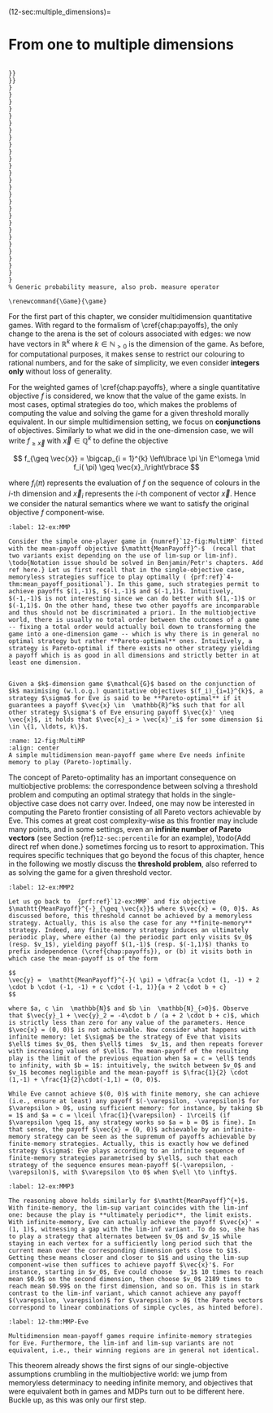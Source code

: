 (12-sec:multiple_dimensions)=
# From one to multiple dimensions

```{math}

}}
}}
}
}
}
}
}
}
}
}
}
}
}
}
}
}
}
}
}
}
}
}
}
}
}
}
}
}
}
}
% Generic probability measure, also prob. measure operator

\renewcommand{\Game}{\game}

```

For the first part of this chapter, we consider multidimension quantitative games. With regard to the formalism of \cref{chap:payoffs}, the only change to the arena is the set of colours associated with edges: we now have vectors in $\mathbb{R}^k$ where $k \in  \mathbb{N}_{>0}$ is the dimension of the game. As before, for computational purposes, it makes sense to restrict our colouring to rational numbers, and for the sake of simplicity, we even consider **integers only** without loss of generality.

For the weighted games of \cref{chap:payoffs}, where a single quantitative objective $f$ is considered, we know that the value of the game exists. In most cases, optimal strategies do too, which makes the problems of computing the value and solving the game for a given threshold morally equivalent. In our simple multidimension setting, we focus on **conjunctions** of objectives. Similarly to what we did in the one-dimension case, we will write $f_{\geq \vec{x}}$ with $\vec{x} \in  \mathbb{Q}^k$ to define the objective

$$
f_{\geq \vec{x}} = \bigcap_{i = 1}^{k} \left\lbrace  \pi \in E^\omega \mid f_i( \pi) \geq \vec{x}_i\right\rbrace 
$$

where $f_i( \pi)$ represents the evaluation of $f$ on the sequence of colours in the $i$-th dimension and $\vec{x}_i$ represents the $i$-th component of vector $\vec{x}$. Hence we consider the natural semantics where we want to satisfy the original objective $f$ component-wise.

````{prf:example} NEEDS TITLE 12-ex:MMP
:label: 12-ex:MMP

Consider the simple one-player game in {numref}`12-fig:MultiMP` fitted with the mean-payoff objective $\mathtt{MeanPayoff}^-$  (recall that two variants exist depending on the use of lim-sup or lim-inf). \todo{Notation issue should be solved in Benjamin/Petr's chapters. Add ref here.} Let us first recall that in the single-objective case, memoryless strategies suffice to play optimally ( {prf:ref}`4-thm:mean_payoff_positional`). In this game, such strategies permit to achieve payoffs $(1,-1)$, $(-1,-1)$ and $(-1,1)$. Intuitively, $(-1,-1)$ is not interesting since we can do better with $(1,-1)$ or $(-1,1)$. On the other hand, these two other payoffs are incomparable and thus should not be discriminated a priori. In the multiobjective world, there is usually no total order between the outcomes of a game -- fixing a total order would actually boil down to transforming the game into a one-dimension game -- which is why there is in general no optimal strategy but rather **Pareto-optimal** ones. Intuitively, a strategy is Pareto-optimal if there exists no other strategy yielding a payoff which is as good in all dimensions and strictly better in at least one dimension.

````

````{prf:definition} NEEDS LABEL Pareto-optimal strategy

Given a $k$-dimension game $\mathcal{G}$ based on the conjunction of $k$ maximising (w.l.o.g.) quantitative objectives $(f_i)_{i=1}^{k}$, a strategy $\sigma$ for Eve is said to be **Pareto-optimal** if it guarantees a payoff $\vec{x} \in  \mathbb{R}^k$ such that for all other strategy $\sigma'$ of Eve ensuring payoff $\vec{x}' \neq \vec{x}$, it holds that $\vec{x}_i > \vec{x}'_i$ for some dimension $i \in \{1, \ldots, k\}$.

````

```{figure} ./../FigAndAlgos/12-fig:MultiMP.png
:name: 12-fig:MultiMP
:align: center
A simple multidimension mean-payoff game where Eve needs infinite memory to play (Pareto-)optimally.
```

The concept of Pareto-optimality has an important consequence on multiobjective problems: the correspondence between solving a threshold problem and computing an optimal strategy that holds in the single-objective case does not carry over. Indeed, one may now be interested in computing the Pareto frontier consisting of all Pareto  vectors achievable by Eve. This comes at great cost complexity-wise as this frontier may include many points, and in some settings, even an **infinite number of Pareto vectors** (see Section {ref}`12-sec:percentile` for an example), \todo{Add direct ref when done.} sometimes forcing us to resort to approximation. This requires specific techniques that go beyond the focus of this chapter, hence in the following we mostly discuss the **threshold problem**, also referred to as solving the game for a given threshold vector.

````{prf:example} NEEDS TITLE 12-ex:MMP2
:label: 12-ex:MMP2

Let us go back to  {prf:ref}`12-ex:MMP` and fix objective $\mathtt{MeanPayoff}^{-}_{\geq \vec{x}}$ where $\vec{x} = (0, 0)$. As discussed before, this threshold cannot be achieved by a memoryless strategy. Actually, this is also the case for any **finite-memory** strategy. Indeed, any finite-memory strategy induces an ultimately periodic play, where either (a) the periodic part only visits $v_0$ (resp. $v_1$), yielding payoff $(1,-1)$ (resp. $(-1,1)$) thanks to prefix independence (\cref{chap:payoffs}), or (b) it visits both in which case the mean-payoff is of the form

$$
\vec{y} =  \mathtt{MeanPayoff}^{-}( \pi) = \dfrac{a \cdot (1, -1) + 2 \cdot b \cdot (-1, -1) + c \cdot (-1, 1)}{a + 2 \cdot b + c}
$$

where $a, c \in  \mathbb{N}$ and $b \in  \mathbb{N}_{>0}$. Observe that $\vec{y}_1 + \vec{y}_2 = -4\cdot b / (a + 2 \cdot b + c)$, which is strictly less than zero for any value of the parameters. Hence $\vec{x} = (0, 0)$ is not achievable. Now consider what happens with infinite memory: let $\sigma$ be the strategy of Eve that visits $\ell$ times $v_0$, then $\ell$ times  $v_1$, and then repeats forever with increasing values of $\ell$. The mean-payoff of the resulting play is the limit of the previous equation when $a = c = \ell$ tends to infinity, with $b = 1$: intuitively, the switch between $v_0$ and $v_1$ becomes negligible and the mean-payoff is $\frac{1}{2} \cdot (1,-1) + \frac{1}{2}\cdot(-1,1) = (0, 0)$.

````

````{admonition} Remark 
While Eve cannot achieve $(0, 0)$ with finite memory, she can achieve (i.e., ensure at least) any payoff $(-\varepsilon, -\varepsilon)$ for $\varepsilon > 0$, using sufficient memory: for instance, by taking $b = 1$ and $a = c = \lceil \frac{1}{\varepsilon} - 1\rceil$ (if $\varepsilon \geq 1$, any strategy works so $a = b = 0$ is fine). In that sense, the payoff $\vec{x} = (0, 0)$ achievable by an infinite-memory strategy can be seen as the supremum of payoffs achievable by finite-memory strategies. Actually, this is exactly how we defined strategy $\sigma$: Eve plays according to an infinite sequence of finite-memory strategies parametrised by $\ell$, such that each strategy of the sequence ensures mean-payoff $(-\varepsilon, -\varepsilon)$, with $\varepsilon \to 0$ when $\ell \to \infty$.

````

````{prf:example} NEEDS TITLE 12-ex:MMP3
:label: 12-ex:MMP3

The reasoning above holds similarly for $\mathtt{MeanPayoff}^{+}$. With finite-memory, the lim-sup variant coincides with the lim-inf one: because the play is **ultimately periodic**, the limit exists. With infinite-memory, Eve can actually achieve the payoff $\vec{x}' = (1, 1)$, witnessing a gap with the lim-inf variant. To do so, she has to play a strategy that alternates between $v_0$ and $v_1$ while staying in each vertex for a sufficiently long period such that the current mean over the corresponding dimension gets close to $1$. Getting these means closer and closer to $1$ and using the lim-sup component-wise then suffices to achieve payoff $\vec{x}'$. For instance, starting in $v_0$, Eve could choose  $v_1$ 10 times to reach mean $0.9$ on the second dimension, then choose $v_0$ 2189 times to reach mean $0.99$ on the first dimension, and so on. This is in stark contrast to the lim-inf variant, which cannot achieve any payoff $(\varepsilon, \varepsilon)$ for $\varepsilon > 0$ (the Pareto vectors correspond to linear combinations of simple cycles, as hinted before).

````

````{prf:theorem} NEEDS TITLE 12-thm:MMP-Eve
:label: 12-thm:MMP-Eve

Multidimension mean-payoff games require infinite-memory strategies for Eve. Furthermore, the lim-inf and lim-sup variants are not equivalent, i.e., their winning regions are in general not identical.

````

This theorem already shows the first signs of our single-objective assumptions crumbling in the multiobjective world: we jump from memoryless determinacy to needing infinite memory, and objectives that were equivalent both in games and MDPs turn out to be different here. Buckle up, as this was only our first step.
